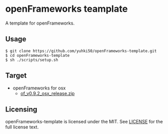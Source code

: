 # openFrameworks teamplate

A template for openFrameworks.


## Usage

```
$ git clone https://github.com/yuhki50/openFrameworks-template.git
$ cd openFrameworks-template
$ sh ./scripts/setup.sh
```


## Target

* openFrameworks for osx
    * [of_v0.9.2_osx_release.zip](http://openframeworks.cc/versions/v0.9.2/of_v0.9.2_osx_release.zip)


## Licensing

openFrameworks-template is licensed under the MIT. See [LICENSE](https://github.com/yuhki50/openFrameworks-template/blob/master/LICENSE) for the full
license text.
